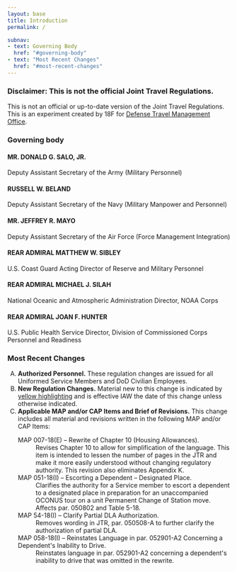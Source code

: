 ```yaml
---
layout: base
title: Introduction
permalink: /

subnav:
- text: Governing Body
  href: "#governing-body"
- text: "Most Recent Changes"
  href: "#most-recent-changes"
---
```


<div class="usa-alert-body">
<h3 class="usa-alert-heading">Disclaimer: This is not the official Joint Travel Regulations.</h3>

<p class="usa-alert-body">This is not an official or up-to-date version of the Joint Travel Regulations. This is an experiment created by 18F for <a href="https://www.defensetravel.dod.mil">Defense Travel Management Office</a>. </p>

</div>


### Governing body

#### MR. DONALD G. SALO, JR.
Deputy Assistant Secretary of the Army (Military Personnel)

#### RUSSELL W. BELAND
Deputy Assistant Secretary of the Navy (Military Manpower and Personnel)
#### MR. JEFFREY R. MAYO

Deputy Assistant Secretary of the Air Force (Force Management Integration)

#### REAR ADMIRAL MATTHEW W. SIBLEY
U.S. Coast Guard
Acting Director of Reserve and Military Personnel

#### REAR ADMIRAL MICHAEL J. SILAH
National Oceanic and Atmospheric Administration
Director, NOAA Corps

#### REAR ADMIRAL JOAN F. HUNTER
U.S. Public Health Service Director, Division of Commissioned Corps Personnel and Readiness

### Most Recent Changes

<ol type="A">
	<li><b>Authorized Personnel.</b> These regulation changes are issued for all Uniformed Service Members and DoD Civilian Employees.</li>
	<li><b>New Regulation Changes.</b> Material new to this change is indicated by <ins>yellow highlighting</ins> and is effective IAW the date of this change unless otherwise indicated.</li>
	<li><b>Applicable MAP and/or CAP Items and Brief of Revisions.</b> This change includes all material and revisions written in the following MAP and/or CAP Items:
		<dl>
			<dt>MAP 007-18(E) – Rewrite of Chapter 10 (Housing Allowances).</dt>
			<dd>Revises Chapter 10 to allow for simplification of the language. This item is intended to lessen the number of pages in the JTR and make it more easily understood without changing regulatory authority. This revision also eliminates Appendix K.</dd>
			<dt>MAP 051-18(I) – Escorting a Dependent – Designated Place.</dt>
			<dd>Clarifies the authority for a Service member to escort a dependent to a designated place in preparation for an unaccompanied OCONUS tour on a unit Permanent Change of Station move. Affects par. 050802 and Table 5-18.</dd>
			<dt>MAP 54-18(I) – Clarify Partial DLA Authorization.</dt>
			<dd>Removes wording in JTR, par. 050508-A to further clarify the authorization of partial DLA.</dd>
			<dt>MAP 058-18(I) – Reinstates Language in par. 052901-A2 Concerning a Dependent's Inability to Drive.</dt>
			<dd>Reinstates language in par. 052901-A2 concerning a dependent's inability to drive that was omitted in the rewrite.</dd>
		</dl>
	</li>
</ol>

